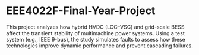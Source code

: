 # EEE4022F-Final-Year-Project
This project analyzes how hybrid HVDC (LCC–VSC) and grid-scale BESS affect the transient stability of multimachine power systems. Using a test system (e.g., IEEE 9-bus), the study simulates faults to assess how these technologies improve dynamic performance and prevent cascading failures.
